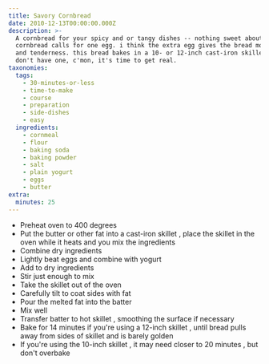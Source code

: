 ```yaml
---
title: Savory Cornbread
date: 2010-12-13T00:00:00.000Z
description: >-
  A cornbread for your spicy and or tangy dishes -- nothing sweet about it. most
  cornbread calls for one egg. i think the extra egg gives the bread more body
  and tenderness. this bread bakes in a 10- or 12-inch cast-iron skillet. if you
  don't have one, c'mon, it's time to get real.
taxonomies:
  tags:
    - 30-minutes-or-less
    - time-to-make
    - course
    - preparation
    - side-dishes
    - easy
  ingredients:
    - cornmeal
    - flour
    - baking soda
    - baking powder
    - salt
    - plain yogurt
    - eggs
    - butter
extra:
  minutes: 25
---
```

 - Preheat oven to 400 degrees
 - Put the butter or other fat into a cast-iron skillet , place the skillet in the oven while it heats and you mix the ingredients
 - Combine dry ingredients
 - Lightly beat eggs and combine with yogurt
 - Add to dry ingredients
 - Stir just enough to mix
 - Take the skillet out of the oven
 - Carefully tilt to coat sides with fat
 - Pour the melted fat into the batter
 - Mix well
 - Transfer batter to hot skillet , smoothing the surface if necessary
 - Bake for 14 minutes if you're using a 12-inch skillet , until bread pulls away from sides of skillet and is barely golden
 - If you're using the 10-inch skillet , it may need closer to 20 minutes , but don't overbake

